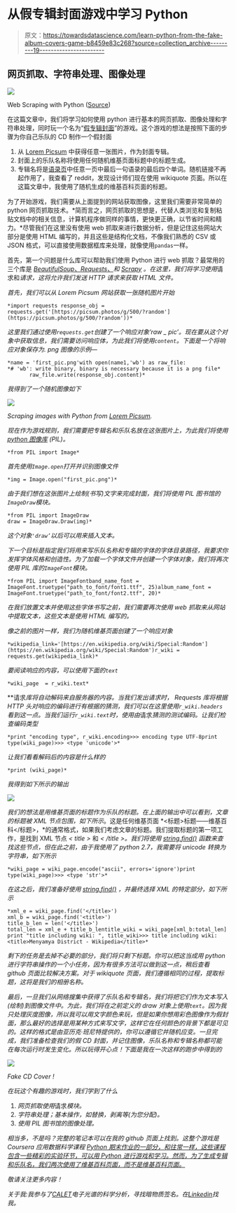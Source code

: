 # 从假专辑封面游戏中学习 Python

> 原文：<https://towardsdatascience.com/learn-python-from-the-fake-album-covers-game-b8459e83c268?source=collection_archive---------19----------------------->

## 网页抓取、字符串处理、图像处理

![](img/8ecf4b27fba5e958662a6f3697331f4a.png)

Web Scraping with Python ([Source](https://pixabay.com/photos/books-door-entrance-culture-1655783/))

在这篇文章中，我们将学习如何使用 python 进行基本的网页抓取、图像处理和字符串处理，同时玩一个名为“[假专辑封面](https://fakealbumcovers.com/)”的游戏。这个游戏的想法是按照下面的步骤为你自己乐队的 CD 制作一个假封面

1.  从 [Lorem Picsum](https://picsum.photos/) 中获得任意一张图片，作为封面专辑。
2.  封面上的乐队名称将使用任何随机维基页面标题中的标题生成。
3.  专辑名将是[语录页](http://www.quotationspage.com/)中任意一页中最后一句语录的最后四个单词。随机链接不再起作用了，我查看了 reddit，发现设计师们现在使用 wikiquote 页面。所以在这篇文章中，我使用了随机生成的维基百科页面的标题。

为了开始游戏，我们需要从上面提到的网站获取图像，这里我们需要非常简单的 python 网页抓取技术。*简而言之，网页抓取的思想是，代替人类浏览和复制粘贴文档中的相关信息，计算机程序做同样的事情，更快更正确，以节省时间和精力。*尽管我们在这里没有使用 web 抓取来进行数据分析，但是记住这些网站大部分是使用 HTML 编写的，并且这些是结构化文档，不像我们熟悉的 CSV 或 JSON 格式，可以直接使用数据框库来处理，就像使用`pandas`一样。

首先，第一个问题是什么库可以帮助我们使用 Python 进行 web 抓取？最常用的三个库是 [*BeautifulSoup、*](https://www.crummy.com/software/BeautifulSoup/bs4/doc/)*[Requests、](http://docs.python-requests.org/en/master/)和 [Scrapy](http://doc.scrapy.org/en/latest/intro/install.html) 。在这里，我们将学习使用*请求和*请求，这将允许我们发送 HTTP 请求来获取 HTML 文件。*

*首先，我们可以从 Lorem Picsum 网站获取一张随机图片开始*

```
*import requests response_obj = requests.get('[https://picsum.photos/g/500/?random'](https://picsum.photos/g/500/?random'))* 
```

*这里我们通过使用`requests.get`创建了一个响应对象‘raw _ pic’。现在要从这个对象中获取信息，我们需要访问响应体，为此我们将使用`content`。下面是一个将响应对象保存为. png 图像的示例—*

```
*name = 'first_pic.png'with open(name1,'wb') as raw_file: 
*# 'wb': write binary, binary is necessary because it is a png file*
       raw_file.write(response_obj.content)*
```

*我得到了一个随机图像如下*

*![](img/0fbaddfa51e60a6b761cbcef0e77773e.png)*

*Scraping images with Python from [Lorem Picsum](https://picsum.photos/).*

*现在作为游戏规则，我们需要把专辑名和乐队名放在这张图片上，为此我们将使用 [python 图像库](https://pillow.readthedocs.io/en/3.0.x/index.html) *(PIL)。**

```
*from PIL import Image*
```

*首先使用`Image.open`打开并识别图像文件*

```
*img = Image.open("first_pic.png")*
```

*由于我们想在这张图片上绘制(书写)文字来完成封面，我们将使用 PIL 图书馆的`ImageDraw`模块。*

```
*from PIL import ImageDraw
draw = ImageDraw.Draw(img)*
```

*这个对象`'draw’`以后可以用来插入文本。*

*下一个目标是指定我们将用来写乐队名称和专辑的字体的字体目录路径，我要求你发挥字体风格和创造性。为了加载一个字体文件并创建一个字体对象，我们将再次使用 PIL 库的`ImageFont`模块。*

```
*from PIL import ImageFontband_name_font = ImageFont.truetype("path_to_font/font1.ttf", 25)album_name_font = ImageFont.truetype("path_to_font/font2.ttf", 20)*
```

*在我们放置文本并使用这些字体书写之前，我们需要再次使用 web 抓取来从网站中提取文本，这些文本是使用 HTML 编写的。*

*像之前的图片一样，我们为随机维基页面创建了一个响应对象*

```
*wikipedia_link='[https://en.wikipedia.org/wiki/Special:Random'](https://en.wikipedia.org/wiki/Special:Random')r_wiki = requests.get(wikipedia_link)*
```

*要阅读响应的内容，可以使用下面的`text`*

```
*wiki_page  = r_wiki.text*
```

**请求*库将自动解码来自服务器的内容。当我们发出请求时， *Requests* 库将根据 HTTP 头对响应的编码进行有根据的猜测，我们可以在这里使用`r_wiki.headers`看到这一点。当我们运行`r_wiki.text`时，使用由*请求*猜测的测试编码。让我们检查编码类型*

```
*print "encoding type", r_wiki.encoding>>> encoding type UTF-8print type(wiki_page)>>> <type 'unicode'>*
```

*让我们看看解码后的内容是什么样的*

```
*print (wiki_page)*
```

*我得到如下所示的输出*

*![](img/1f1f3382cee841e68265a94571b4d19e.png)*

*我们的想法是用维基页面的标题作为乐队的标题。在上面的输出中可以看到，文章的标题被 XML 节点包围，如下所示*<title>Menyamya District—Wikipedia</title>。这是任何维基页面 *<标题>标题——维基百科</标题>，*的通常格式，如果我们考虑文章的标题。我们提取标题的第一项工作，是找到 XML 节点 *< title >* 和 *< /title >。*我们将使用 [string.find()](https://docs.python.org/2/library/string.html#string.find) 函数来查找这些节点，但在此之前，由于我使用了 python 2.7，我需要将 unicode 转换为字符串，如下所示**

```
*wiki_page = wiki_page.encode("ascii", errors='ignore')print type(wiki_page)>>> <type 'str'>*
```

*在这之后，我们准备好使用 [string.find()](https://docs.python.org/2/library/string.html#string.find) ，并最终选择 XML 的特定部分，如下所示*

```
*xml_e = wiki_page.find('</title>')
xml_b = wiki_page.find('<title>')
title_b_len = len('</title>')
total_len = xml_e + title_b_lentitle_wiki = wiki_page[xml_b:total_len]
print "title including wiki: ", title_wiki>>> title including wiki:  <title>Menyamya District - Wikipedia</title>*
```

*剩下的任务是去掉不必要的部分，我们将只剩下标题。你可以把这当成用 python 进行字符串操作的一个小任务，因为有很多方法可以做到这一点，稍后查看 github 页面比较解决方案。对于 wikiquote 页面，我们遵循相同的过程，提取标题，这将是我们的相册名称。*

*最后，一旦我们从网络搜集中获得了乐队名和专辑名，我们将把它们作为文本写入(绘制)到图像文件中。为此，我们将在之前定义的 draw 对象上使用`text`。因为我只处理灰度图像，所以我可以用文字颜色来玩，但是如果你想用彩色图像作为假封面，那么最好的选择是用某种方式来写文字，这样它在任何颜色的背景下都是可见的。这样的格式是由亚历克·班尼特提供的，你可以遵循它并随机应变。一旦完成，我们准备检查我们的假 CD 封面，并记住图像，乐队名称和专辑名称都可能在每次运行时发生变化。所以玩得开心点！下面是我在一次这样的跑步中得到的*

*![](img/59c7e19d9e7f01bc3325622024cf8806.png)*

*Fake CD Cover !*

*在玩这个有趣的游戏时，我们学到了什么*

1.  *网页抓取使用*请求*模块。*
2.  *字符串处理；基本操作，如替换，剥离等(为您分配)。*
3.  *使用 PIL 图书馆的图像处理。*

*相当多，不是吗？完整的笔记本可以在我的 github 页面上找到。这整个游戏是 Coursera 应用数据科学课程 [Python 期末作业的一部分，和往常一样，这些课程包含一些精彩的实验环节，可以用 Python 进行游戏和学习。然而，为了生成专辑和乐队名，我们两次使用了维基百科页面，而不是维基百科页面。](https://www.coursera.org/learn/python-for-applied-data-science)*

*敬请关注更多内容！*

**关于我:我参与了*[*CALET*](https://calet.jp/)*电子光谱的科学分析，寻找暗物质签名。在*[*Linkedin*](https://www.linkedin.com/in/saptashwa/)*找我。**